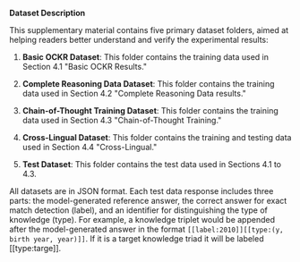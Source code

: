 **Dataset Description**

This supplementary material contains five primary dataset folders, aimed at helping readers better understand and verify the experimental results:

1. **Basic OCKR Dataset**: This folder contains the training data used in Section 4.1 "Basic OCKR Results."

2. **Complete Reasoning Data Dataset**: This folder contains the training data used in Section 4.2 "Complete Reasoning Data results."

3. **Chain-of-Thought Training Dataset**: This folder contains the training data used in Section 4.3 "Chain-of-Thought Training."

4. **Cross-Lingual Dataset**: This folder contains the training and testing data used in Section 4.4 "Cross-Lingual."

5. **Test Dataset**: This folder contains the test data used in Sections 4.1 to 4.3.

All datasets are in JSON format. Each test data response includes three parts: the model-generated reference answer, the correct answer for exact match detection (label), and an identifier for distinguishing the type of knowledge (type). For example, a knowledge triplet would be appended after the model-generated answer in the format `[[label:2010]][[type:(y, birth year, year)]]`. If it is a target knowledge triad it will be labeled [[type:targe]].
